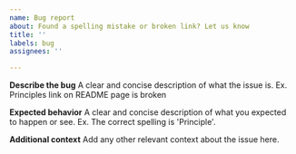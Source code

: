 ```yaml
---
name: Bug report
about: Found a spelling mistake or broken link? Let us know
title: ''
labels: bug
assignees: ''

---
```


**Describe the bug**
A clear and concise description of what the issue is. Ex. Principles link on README page is broken

**Expected behavior**
A clear and concise description of what you expected to happen or see. Ex. The correct spelling is 'Principle'.

**Additional context**
Add any other relevant context about the issue here.
